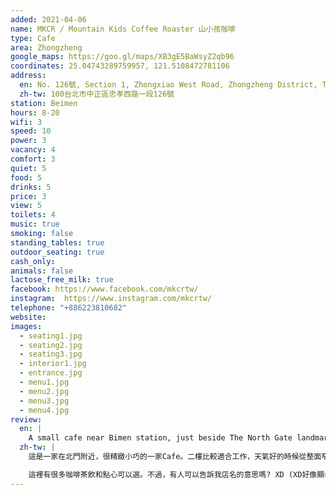 ```yaml
---
added: 2021-04-06
name: MKCR / Mountain Kids Coffee Roaster 山小孩咖啡
type: Cafe
area: Zhongzheng
google_maps: https://goo.gl/maps/XB3gE5BaWsyZ2qb96
coordinates: 25.04743289759957, 121.5108472781106
address:
  en: No. 126號, Section 1, Zhongxiao West Road, Zhongzheng District, Taipei City, 100
  zh-tw: 100台北市中正區忠孝西路一段126號
station: Beimen
hours: 8-20
wifi: 3
speed: 10
power: 3
vacancy: 4
comfort: 3
quiet: 5
food: 5
drinks: 5
price: 3
view: 5
toilets: 4
music: true
smoking: false
standing_tables: true
outdoor_seating: true
cash_only: 
animals: false
lactose_free_milk: true
facebook: https://www.facebook.com/mkcrtw/
instagram:  https://www.instagram.com/mkcrtw/
telephone: "+886223810682"
website: 
images:
  - seating1.jpg
  - seating2.jpg
  - seating3.jpg
  - interior1.jpg
  - entrance.jpg
  - menu1.jpg
  - menu2.jpg
  - menu3.jpg
  - menu4.jpg
review:
  en: |
    A small cafe near Bimen station, just beside The North Gate landmark. If you want to stay and work, be sure to go to the second floor, which is bright with lots of natural light. Clean, minimal interior. I especially like the large worktable, and the counter seats overlooking the street. Plenty of coffee, tea, and desserts on offer!
  zh-tw: |
    這是一家在北門附近，很精緻小巧的一家Cafe。二樓比較適合工作，天氣好的時候從整面窄窗透進來的光源會讓人感到幸福，午後一整面白牆刷過的陰影方便提醒人時光飛逝，要趕快收心。我特別喜歡這張工作桌，以及靠窗緣的位置，可以眺望街景。

    這裡有很多咖啡茶飲和點心可以選。不過，有人可以告訴我店名的意思嗎? XD (XD好像顯老了)
---
```

